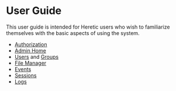 # User Guide

This user guide is intended for Heretic users who wish to familiarize themselves with the basic aspects of using the system.

- [Authorization](./authorization.md)
- [Admin Home](./home.md)
- [Users](./users.md) and [Groups](./groups.md)
- [File Manager](./fileManager.md)
- [Events](./events.md)
- [Sessions](./sessions.md)
- [Logs](./logs.md)